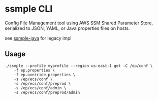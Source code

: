 ssmple CLI
==========

Config File Management tool using AWS SSM Shared Parameter Store, serialized to JSON, YAML, or Java properties files on hosts.

see [ssmple-java](https://github.com/adamcin/ssmple-java) for legacy impl

Usage
-----

```
./ssmple --profile myprofile --region us-east-1 get -C /ep/conf \
    -f ep.properties \
    -f ep.override.properties \
    -s /ep/ecs/conf \
    -s /ep/ecs/conf/preprod \
    -s /ep/ecs/conf/admin \
    -s /ep/ecs/conf/preprod/admin
```

